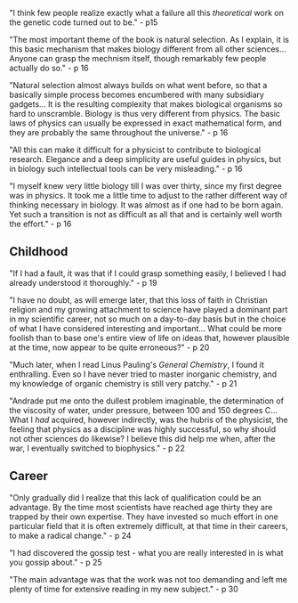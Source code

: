"I think few people realize exactly what a failure all this *theoretical* work on 
the genetic code turned out to be." - p15 

"The most important theme of the book is natural selection. As I explain, it is 
this basic mechanism that makes biology different from all other sciences... 
Anyone can grasp the mechnism itself, though remarkably few people actually do 
so." - p 16 

"Natural selection almost always builds on what went before, so that a basically 
simple process becomes encumbered with many subsidiary gadgets... It is the 
resulting complexity that makes biological organisms so hard to unscramble. 
Biology is thus very different from physics. The basic laws of physics can 
usually be expressed in exact mathematical form, and they are probably the same 
throughout the universe." - p 16 

"All this can make it difficult for a physicist to contribute to biological 
research. Elegance and a deep simplicity are useful guides in physics, but in 
biology such intellectual tools can be very misleading." - p 16 

"I myself knew very little biology till I was over thirty, since my first 
degree was in physics. It took me a little time to adjust to the rather different 
way of thinking necessary in biology. It was almost as if one had to be born 
again. Yet such a transition is not as difficult as all that and is certainly 
well worth the effort." - p 16 

## Childhood 

"If I had a fault, it was that if I could grasp something easily, I believed I 
had already understood it thoroughly." - p 19 

"I have no doubt, as will emerge later, that this loss of faith in Christian 
religion and my growing attachment to science have played a dominant part in 
my scientific career, not so much on a day-to-day basis but in the choice of 
what I have considered interesting and important... What could be more foolish 
than to base one's entire view of life on ideas that, however plausible at the 
time, now appear to be quite erroneous?" - p 20 

"Much later, when I read Linus Pauling's *General Chemistry*, I found it 
enthralling. Even so I have never tried to master inorganic chemistry, and my 
knowledge of organic chemistry is still very patchy." - p 21 

"Andrade put me onto the dullest problem imaginable, the determination of the 
viscosity of water, under pressure, between 100 and 150 degrees C... What I 
*had* acquired, however indirectly, was the hubris of the physicist, the feeling 
that physics as a discipline was highly successful, so why should not other 
sciences do likewise? I believe this did help me when, after the war, I 
eventually switched to biophysics." - p 22 

## Career 

"Only gradually did I realize that this lack of qualification could be an 
advantage. By the time most scientists have reached age thirty they are trapped 
by their own expertise. They have invested so much effort in one particular 
field that it is often extremely difficult, at that time in their careers, to 
make a radical change." - p 24

"I had discovered the gossip test - what you are really interested in is what 
you gossip about." - p 25 

"The main advantage was that the work was not too demanding and left me plenty 
of time for extensive reading in my new subject." - p 30 


